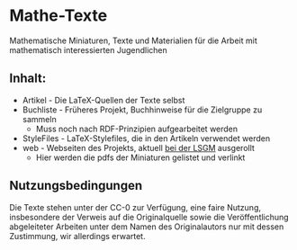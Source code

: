 # Mathe-Texte

Mathematische Miniaturen, Texte und Materialien für die Arbeit mit
mathematisch interessierten Jugendlichen 

## Inhalt:
- Artikel - Die LaTeX-Quellen der Texte selbst
- Buchliste - Früheres Projekt, Buchhinweise für die Zielgruppe zu sammeln
  - Muss noch nach RDF-Prinzipien aufgearbeitet werden
- StyleFiles - LaTeX-Stylefiles, die in den Artikeln verwendet werden
- web - Webseiten des Projekts, aktuell [bei der
  LSGM](https://lsgm.uni-leipzig.de/KoSemNet/) ausgerollt
  - Hier werden die pdfs der Miniaturen gelistet und verlinkt

## Nutzungsbedingungen

Die Texte stehen unter der CC-0 zur Verfügung, eine faire Nutzung,
insbesondere der Verweis auf die Originalquelle sowie die Veröffentlichung
abgeleiteter Arbeiten unter dem Namen des Originalautors nur mit dessen
Zustimmung, wir allerdings erwartet.

